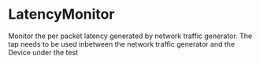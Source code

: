 # LatencyMonitor

Monitor the per packet latency generated by network traffic generator. The tap needs to be used inbetween the network traffic generator and the Device under the test
